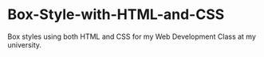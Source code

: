 # Box-Style-with-HTML-and-CSS
Box styles using both HTML and CSS for my Web Development Class at my university. 
